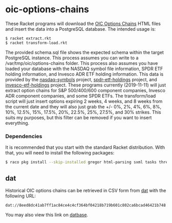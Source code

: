 # oic-options-chains
These Racket programs will download the [OIC Options Chains](https://www.optionseducation.org/toolsoptionquotes/optionsquotes) HTML files 
and insert the data into a PostgreSQL database. The intended usage is:

```
$ racket extract.rkt
$ racket transform-load.rkt
```

The provided schema.sql file shows the expected schema within the target PostgreSQL instance. This process assumes you can write to a 
/var/tmp/oic/options-chains folder. This process also assumes you have loaded your database with the NASDAQ symbol file information, 
SPDR ETF holding information, and Invesco ADR ETF holding information. This data is provided by the 
[nasdaq-symbols](https://github.com/evdubs/nasdaq-symbols) project, [spdr-etf-holdings](https://github.com/evdubs/spdr-etf-holdings) project, 
and [invesco-etf-holdings](https://github.com/evdubs/invesco-etf-holdings) project. These programs currently (2019-11-11) will just extract 
option chains for S&P 500/400/600 component companies, Invesco ADR component companies, and some SPDR ETFs. The transform/load script will 
just insert options expiring 2 weeks, 4 weeks, and 8 weeks from the current date and they will also just grab the +/- 0%, 2%, 4%, 6%, 8%, 10%, 12.5%, 15%, 17.5%, 20%, 22.5%, 25%, 27.5%, 
and 30% strikes. This suits my purposes, but this filter can be removed if you want to insert everything.

### Dependencies

It is recommended that you start with the standard Racket distribution. With that, you will need to install the following packages:

```bash
$ raco pkg install --skip-installed gregor html-parsing sxml tasks threading
```

## dat

Historical OIC options chains can be retrieved in CSV form from [dat](https://github.com/datproject/dat) with the following URL:

`dat://8eed8dc41ab7ff1ac84ce4c4cf364bf04218b719b601c802ca6bcad46421b748`

You may also view this link on [datbase](https://datbase.org/view?query=dat://8eed8dc41ab7ff1ac84ce4c4cf364bf04218b719b601c802ca6bcad46421b748).
